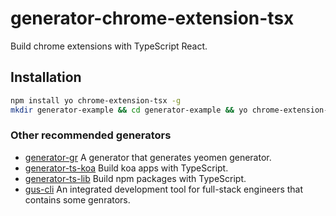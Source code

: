 # generator-chrome-extension-tsx
Build chrome extensions with TypeScript React.


## Installation
```bash
npm install yo chrome-extension-tsx -g
mkdir generator-example && cd generator-example && yo chrome-extension-tsx
```

### Other recommended generators
- [generator-gr](https://github.com/ephoton/generator-gr) A generator that generates yeomen generator.
- [generator-ts-koa](https://github.com/ephoton/generator-ts-koa) Build koa apps with TypeScript.
- [generator-ts-lib](https://github.com/ephoton/generator-ts-lib) Build npm packages with TypeScript.
- [gus-cli](https://github.com/ephoton/gus-cli) An integrated development tool for full-stack engineers that contains some genrators.
